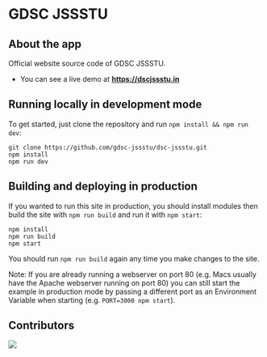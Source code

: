 # GDSC JSSSTU

## About the app

Official website source code of GDSC JSSSTU.

- You can see a live demo at **https://dscjssstu.in**

## Running locally in development mode

To get started, just clone the repository and run `npm install && npm run dev`:

    git clone https://github.com/gdsc-jssstu/dsc-jssstu.git
    npm install
    npm run dev

## Building and deploying in production

If you wanted to run this site in production, you should install modules then build the site with `npm run build` and run it with `npm start`:

    npm install
    npm run build
    npm start

You should run `npm run build` again any time you make changes to the site.

Note: If you are already running a webserver on port 80 (e.g. Macs usually have the Apache webserver running on port 80) you can still start the example in production mode by passing a different port as an Environment Variable when starting (e.g. `PORT=3000 npm start`).

## Contributors

<a href="https://github.com/gdsc-jssstu/dsc-jssstu/graphs/contributors">
  <img src="https://contrib.rocks/image?repo=gdsc-jssstu/dsc-jssstu" />
</a>
